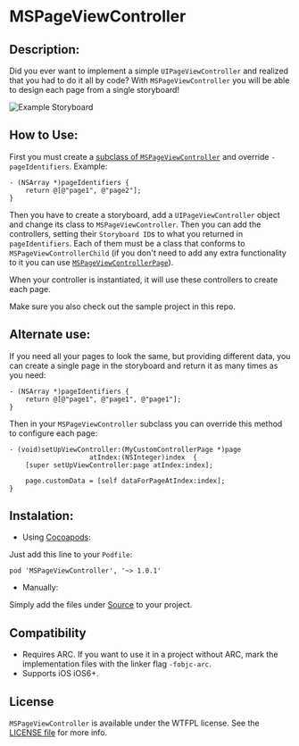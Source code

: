 MSPageViewController
====================

## Description:
Did you ever want to implement a simple ```UIPageViewController``` and realized that you had to do it all by code?
With ```MSPageViewController``` you will be able to design each page from a single storyboard!

![Example Storyboard](Images/image1.png "Example Storyboard")

## How to Use:
First you must create a [subclass of ```MSPageViewController```](MSPageViewController/Source/MSPageViewController+Protected.h) and override ```-pageIdentifiers```. Example:
```objc
- (NSArray *)pageIdentifiers {
	return @[@"page1", @"page2"];
}
```

Then you have to create a storyboard, add a ```UIPageViewController``` object and change its class to ```MSPageViewController```.
Then you can add the controllers, setting their ```Storyboard ID```s to what you returned in ```pageIdentifiers```.
Each of them must be a class that conforms to ```MSPageViewControllerChild``` (if you don't need to add any extra functionality to it you can use [```MSPageViewControllerPage```](MSPageViewController/Source/MSPageViewControllerPage.h)).

When your controller is instantiated, it will use these controllers to create each page.

Make sure you also check out the sample project in this repo.

## Alternate use:
If you need all your pages to look the same, but providing different data, you can create a single page in the storyboard and return it as many times as you need:
```objc
- (NSArray *)pageIdentifiers {
	return @[@"page1", @"page1", @"page1"];
}
```

Then in your ```MSPageViewController``` subclass you can override this method to configure each page:
```objc
- (void)setUpViewController:(MyCustomControllerPage *)page
                    atIndex:(NSInteger)index  {
	[super setUpViewController:page atIndex:index];

	page.customData = [self dataForPageAtIndex:index];
}
```

## Instalation:
- Using [Cocoapods](http://cocoapods.org/):

Just add this line to your `Podfile`:

```
pod 'MSPageViewController', '~> 1.0.1'
```

- Manually:

Simply add the files under [Source](MSPageViewController/Source) to your project.

## Compatibility

- Requires ARC. If you want to use it in a project without ARC, mark the implementation files with the linker flag ```-fobjc-arc```.
- Supports iOS iOS6+.

## License
`MSPageViewController` is available under the WTFPL license. See the [LICENSE file](LICENSE) for more info.
